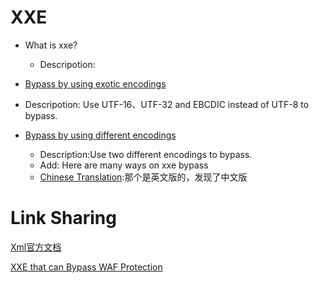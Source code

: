 # XXE

- What is xxe?
  - Descripotion:
-  [Bypass by using exotic encodings](https://github.com/Stakcery/Web-Security/blob/main/XXE/data/%E7%BC%96%E7%A0%81%E7%BB%95%E8%BF%87.md)
  - Descripotion: Use UTF-16、UTF-32 and EBCDIC instead of UTF-8 to bypass.

- [Bypass by using different encodings](https://lab.wallarm.com/xxe-that-can-bypass-waf-protection-98f679452ce0/)
  - Description:Use two different encodings to bypass.
  - Add: Here are many ways on xxe bypass
  - [Chinese Translation](https://xz.aliyun.com/t/4059?accounttraceid=04ba92e87b2342b9a14daca5812cc52aoxob):那个是英文版的，发现了中文版

# Link Sharing

[Xml官方文档](https://www.w3.org/TR/xml/#sec-guessing)

[XXE that can Bypass WAF Protection](https://lab.wallarm.com/xxe-that-can-bypass-waf-protection-98f679452ce0/)